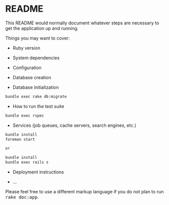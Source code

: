 # README

This README would normally document whatever steps are necessary to get the
application up and running.

Things you may want to cover:

* Ruby version

* System dependencies

* Configuration

* Database creation

* Database initialization

```bash
bundle exec rake db:migrate
```

* How to run the test suite

```bash
bundle exec rspec
```

* Services (job queues, cache servers, search engines, etc.)

```bash
bundle install
foreman start

or

bundle install
bundle exec rails s
```

* Deployment instructions

* ...


Please feel free to use a different markup language if you do not plan to run
<tt>rake doc:app</tt>.
